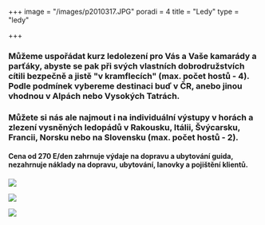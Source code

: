 +++
image = "/images/p2010317.JPG"
poradi = 4
title = "Ledy"
type = "ledy"

+++
### **Můžeme uspořádat kurz ledolezení pro Vás a Vaše kamarády a parťáky, abyste se pak při svých vlastních dobrodružstvích cítili bezpečně a jistě "v kramflecích" (max. počet hostů - 4). Podle podmínek vybereme destinaci buď v ČR, anebo jinou vhodnou v Alpách nebo Vysokých Tatrách.**

### **Můžete si nás ale najmout i na individuální výstupy v horách a zlezení vysněných ledopádů v Rakousku, Itálii, Švýcarsku, Francii, Norsku nebo na Slovensku (max. počet hostů - 2).**

#### **Cena od 270 E/den zahrnuje výdaje na dopravu a ubytování guida, nezahrnuje náklady na dopravu, ubytování, lanovky a pojištění klientů.**

#### 

#### 

![](/images/p2020348.JPG)

![](/images/dscn0938.jpg)

![](/images/dscf2115.jpg)